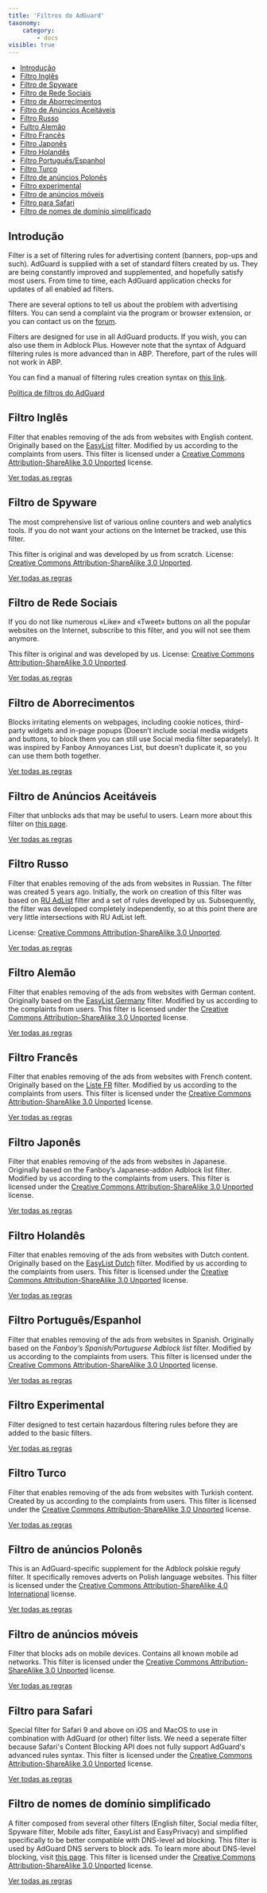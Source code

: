 ```yaml
---
title: 'Filtros do AdGuard'
taxonomy:
    category:
        - docs
visible: true
---
```


*   [Introdução](#introduction)
*   [Filtro Inglês](#english)
*   [Filtro de Spyware](#privacy)
*   [Filtro de Rede Sociais](#social)
*   [Filtro de Aborrecimentos](#annoyances)
*   [Filtro de Anúncios Aceitáveis](#useful)
*   [Filtro Russo](#russian)
*   [Fultro Alemão](#german)
*   [Filtro Francês](#french)
*   [Filtro Japonês](#japanese)
*   [Filtro Holandês](#dutch)
*   [Filtro Português/Espanhol](#spanish)
*   [Filtro Turco](#turkish)
*   [Filtro de anúncios Polonês](#polish-ads)
*   [Filtro experimental](#experimental)
*   [Filtro de anúncios móveis](#mobile)
*   [Filtro para Safari](#safari)
*   [Filtro de nomes de domínio simplificado](#domains)

<a name="introduction"></a>

## Introdução

Filter is a set of filtering rules for advertising content (banners, pop-ups and such). AdGuard is supplied with a set of standard filters created by us. They are being constantly improved and supplemented, and hopefully satisfy most users. From time to time, each AdGuard application checks for updates of all enabled ad filters.

There are several options to tell us about the problem with advertising filters. You can send a complaint via the program or browser extension, or you can contact us on the [forum](https://forum.adguard.com/?langid=1).

Filters are designed for use in all AdGuard products. If you wish, you can also use them in Adblock Plus. However note that the syntax of Adguard filtering rules is more advanced than in ABP. Therefore, part of the rules will not work in ABP.

You can find a manual of filtering rules creation syntax on [this link](/general/how-to-create-your-own-ad-filters).

[Política de filtros do AdGuard](https://kb.adguard.com/en/general/adguard-filter-policy)


<a name="english"></a>

## Filtro Inglês

Filter that enables removing of the ads from websites with English content. Originally based on the [EasyList](https://easylist.to/) filter. Modified by us according to the complaints from users. This filter is licensed under a [Creative Commons Attribution-ShareAlike 3.0 Unported](https://creativecommons.org/licenses/by-sa/3.0/) license.

[Ver todas as regras](https://filters.adtidy.org/extension/chromium/filters/2.txt)



<a name="privacy"></a>

## Filtro de Spyware

The most comprehensive list of various online counters and web analytics tools. If you do not want your actions on the Internet be tracked, use this filter.

This filter is original and was developed by us from scratch. License: [Creative Commons Attribution-ShareAlike 3.0 Unported](https://creativecommons.org/licenses/by-sa/3.0/).

[Ver todas as regras](https://filters.adtidy.org/extension/chromium/filters/3.txt)



<a name="social"></a>

## Filtro de Rede Sociais

If you do not like numerous «Like» and «Tweet» buttons on all the popular websites on the Internet, subscribe to this filter, and you will not see them anymore.

This filter is original and was developed by us. License: [Creative Commons Attribution-ShareAlike 3.0 Unported](https://creativecommons.org/licenses/by-sa/3.0/).

[Ver todas as regras](https://filters.adtidy.org/extension/chromium/filters/4.txt)



<a name="annoyances"></a>

## Filtro de Aborrecimentos

Blocks irritating elements on webpages, including cookie notices, third-party widgets and in-page popups (Doesn’t include social media widgets and buttons, to block them you can still use Social media filter separately). It was inspired by Fanboy Annoyances List, but doesn’t duplicate it, so you can use them both together.

[Ver todas as regras](https://filters.adtidy.org/extension/chromium/filters/14.txt)



<a name="useful"></a>

## Filtro de Anúncios Aceitáveis

Filter that unblocks ads that may be useful to users. Learn more about this filter on [this page](https://kb.adguard.com/en/general/search-ads-and-self-promotion).

[Ver todas as regras](https://filters.adtidy.org/extension/chromium/filters/10.txt)



<a name="russian"></a>

## Filtro Russo

Filter that enables removing of the ads from websites in Russian. The filter was created 5 years ago. Initially, the work on creation of this filter was based on [RU AdList](https://code.google.com/p/ruadlist/) filter and a set of rules developed by us. Subsequently, the filter was developed completely independently, so at this point there are very little intersections with RU AdList left.

License: [Creative Commons Attribution-ShareAlike 3.0 Unported](https://creativecommons.org/licenses/by-sa/3.0/).

[Ver todas as regras](https://filters.adtidy.org/extension/chromium/filters/1.txt)



<a name="german"></a>

## Filtro Alemão

Filter that enables removing of the ads from websites with German content. Originally based on the [EasyList Germany](https://easylist.to/) filter. Modified by us according to the complaints from users. This filter is licensed under the [Creative Commons Attribution-ShareAlike 3.0 Unported](https://creativecommons.org/licenses/by-sa/3.0/) license.

[Ver todas as regras](https://filters.adtidy.org/extension/chromium/filters/6.txt)



<a name="french"></a>

## Filtro Francês

Filter that enables removing of the ads from websites with French content. Originally based on the [Liste FR](https://forums.lanik.us/viewforum.php?f=91) filter. Modified by us according to the complaints from users. This filter is licensed under the [Creative Commons Attribution-ShareAlike 3.0 Unported](https://creativecommons.org/licenses/by-sa/3.0/) license.

[Ver todas as regras](https://filters.adtidy.org/extension/chromium/filters/16.txt)



<a name="japanese"></a>

## Filtro Japonês

Filter that enables removing of the ads from websites in Japanese. Originally based on the Fanboy’s Japanese-addon Adblock list filter. Modified by us according to the complaints from users. This filter is licensed under the [Creative Commons Attribution-ShareAlike 3.0 Unported](https://creativecommons.org/licenses/by-sa/3.0/) license.

[Ver todas as regras](https://filters.adtidy.org/extension/chromium/filters/7.txt)



<a name="dutch"></a>

## Filtro Holandês

Filter that enables removing of the ads from websites with Dutch content. Originally based on the [EasyList Dutch](https://easylist.to/) filter. Modified by us according to the complaints from users. This filter is licensed under the [Creative Commons Attribution-ShareAlike 3.0 Unported](https://creativecommons.org/licenses/by-sa/3.0/) license.

[Ver todas as regras](https://filters.adtidy.org/extension/chromium/filters/8.txt)



<a name="spanish"></a>

## Filtro Português/Espanhol

Filter that enables removing of the ads from websites in Spanish. Originally based on the _Fanboy’s Spanish/Portuguese Adblock list_ filter. Modified by us according to the complaints from users. This filter is licensed under the [Creative Commons Attribution-ShareAlike 3.0 Unported](https://creativecommons.org/licenses/by-sa/3.0/) license.

[Ver todas as regras](https://filters.adtidy.org/extension/chromium/filters/9.txt)



<a name="experimental"></a>

## Filtro Experimental

Filter designed to test certain hazardous filtering rules before they are added to the basic filters.

[Ver todas as regras](https://filters.adtidy.org/extension/chromium/filters/5.txt)



<a name="turkish"></a>

## Filtro Turco

Filter that enables removing of the ads from websites with Turkish content. Created by us according to the complaints from users. This filter is licensed under the [Creative Commons Attribution-ShareAlike 3.0 Unported](https://creativecommons.org/licenses/by-sa/3.0/) license.

[Ver todas as regras](https://filters.adtidy.org/extension/chromium/filters/13.txt)



<a name="polish-ads"></a>

## Filtro de anúncios Polonês

This is an AdGuard-specific supplement for the Adblock polskie reguły filter. It specifically removes adverts on Polish language websites. This filter is licensed under the [Creative Commons Attribution-ShareAlike 4.0 International](https://creativecommons.org/licenses/by-nc-sa/4.0/) license.

[Ver todas as regras](https://filters.adtidy.org/extension/chromium/filters/238.txt)



<a name="mobile"></a>

## Filtro de anúncios móveis

Filter that blocks ads on mobile devices. Contains all known mobile ad networks. This filter is licensed under the [Creative Commons Attribution-ShareAlike 3.0 Unported](https://creativecommons.org/licenses/by-sa/3.0/) license.

[Ver todas as regras](https://filters.adtidy.org/extension/chromium/filters/11.txt)



<a name="safari"></a>

## Filtro para Safari

Special filter for Safari 9 and above on iOS and MacOS to use in combination with AdGuard (or other) filter lists. We need a seperate filter because Safari's Content Blocking API does not fully support AdGuard's advanced rules syntax. This filter is licensed under the [Creative Commons Attribution-ShareAlike 3.0 Unported](https://creativecommons.org/licenses/by-sa/3.0/) license.

[Ver todas as regras](https://filters.adtidy.org/extension/chromium/filters/12.txt)



<a name="domains"></a>

## Filtro de nomes de domínio simplificado

A filter composed from several other filters (English filter, Social media filter, Spyware filter, Mobile ads filter, EasyList and EasyPrivacy) and simplified specifically to be better compatible with DNS-level ad blocking. This filter is used by AdGuard DNS servers to block ads. To learn more about DNS-level blocking, visit [this page](https://adguard.com/adguard-dns/overview.html). This filter is licensed under the [Creative Commons Attribution-ShareAlike 3.0 Unported](https://creativecommons.org/licenses/by-sa/3.0/) license.

[Ver todas as regras](https://filters.adtidy.org/extension/chromium/filters/15.txt)
